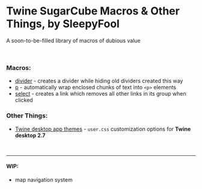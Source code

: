 # Twine SugarCube Macros & Other Things, by SleepyFool
A soon-to-be-filled library of macros of dubious value

&nbsp;

### Macros:

  - [divider](./divider-macro) - creates a divider while hiding old dividers created this way
  - [p](./p-macro) - automatically wrap enclosed chunks of text into `<p>` elements
  - [select](./select-macro) - creates a link which removes all other links in its group when clicked

### Other Things:

  - [Twine desktop app themes](./Twine-themes) - `user.css` customization options for <b>Twine desktop 2.7</b>
  
&nbsp;

___

#### WIP:
  - map navigation system

